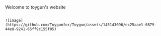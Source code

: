 Welcome to toygun's website


                                                                                          ![image](https://github.com/Toygunfor/Toygun/assets/145143096/ec25aae1-6879-44e8-9241-65ff9c155f05)

